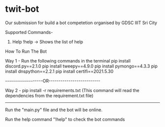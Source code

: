# twit-bot

Our submission for build a bot competetion organised by GDSC IIIT Sri City

Supported Commands-

1. Help
   !help -> Shows the list of help

How To Run The Bot

Way 1 -
Run the following commands in the terminal
pip install discord.py==2.1.0
pip install tweepy==4.9.0
pip install pymongo==4.3.3
pip install dnspython==2.2.1
pip install certifi==2021.5.30

-------------------OR--------------------------

Way 2 -
pip install -r requirements.txt
(This command will read the dependencies from the requirement.txt file)

---

Run the "main.py" file and the bot will be online.

Run the help command "!help" to check the bot commands
